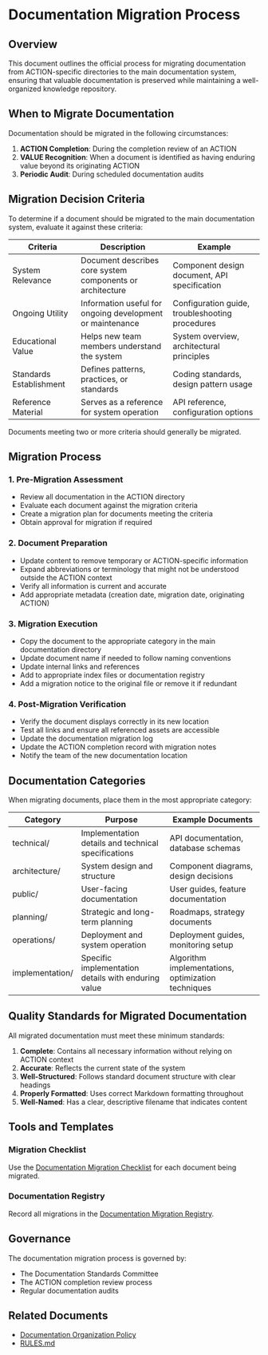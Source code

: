 # Documentation Migration Process

## Overview

This document outlines the official process for migrating documentation from ACTION-specific directories to the main documentation system, ensuring that valuable documentation is preserved while maintaining a well-organized knowledge repository.

## When to Migrate Documentation

Documentation should be migrated in the following circumstances:

1. **ACTION Completion**: During the completion review of an ACTION
2. **VALUE Recognition**: When a document is identified as having enduring value beyond its originating ACTION
3. **Periodic Audit**: During scheduled documentation audits

## Migration Decision Criteria

To determine if a document should be migrated to the main documentation system, evaluate it against these criteria:

| Criteria | Description | Example |
|----------|-------------|---------|
| System Relevance | Document describes core system components or architecture | Component design document, API specification |
| Ongoing Utility | Information useful for ongoing development or maintenance | Configuration guide, troubleshooting procedures |
| Educational Value | Helps new team members understand the system | System overview, architectural principles |
| Standards Establishment | Defines patterns, practices, or standards | Coding standards, design pattern usage |
| Reference Material | Serves as a reference for system operation | API reference, configuration options |

Documents meeting two or more criteria should generally be migrated.

## Migration Process

### 1. Pre-Migration Assessment

- Review all documentation in the ACTION directory
- Evaluate each document against the migration criteria
- Create a migration plan for documents meeting the criteria
- Obtain approval for migration if required

### 2. Document Preparation

- Update content to remove temporary or ACTION-specific information
- Expand abbreviations or terminology that might not be understood outside the ACTION context
- Verify all information is current and accurate
- Add appropriate metadata (creation date, migration date, originating ACTION)

### 3. Migration Execution

- Copy the document to the appropriate category in the main documentation directory
- Update document name if needed to follow naming conventions
- Update internal links and references
- Add to appropriate index files or documentation registry
- Add a migration notice to the original file or remove it if redundant

### 4. Post-Migration Verification

- Verify the document displays correctly in its new location
- Test all links and ensure all referenced assets are accessible
- Update the documentation migration log
- Update the ACTION completion record with migration notes
- Notify the team of the new documentation location

## Documentation Categories

When migrating documents, place them in the most appropriate category:

| Category | Purpose | Example Documents |
|----------|---------|-------------------|
| technical/ | Implementation details and technical specifications | API documentation, database schemas |
| architecture/ | System design and structure | Component diagrams, design decisions |
| public/ | User-facing documentation | User guides, feature documentation |
| planning/ | Strategic and long-term planning | Roadmaps, strategy documents |
| operations/ | Deployment and system operation | Deployment guides, monitoring setup |
| implementation/ | Specific implementation details with enduring value | Algorithm implementations, optimization techniques |

## Quality Standards for Migrated Documentation

All migrated documentation must meet these minimum standards:

1. **Complete**: Contains all necessary information without relying on ACTION context
2. **Accurate**: Reflects the current state of the system
3. **Well-Structured**: Follows standard document structure with clear headings
4. **Properly Formatted**: Uses correct Markdown formatting throughout
5. **Well-Named**: Has a clear, descriptive filename that indicates content

## Tools and Templates

### Migration Checklist

Use the [Documentation Migration Checklist](/.aicheck/actions/DocumentationReorganization/supporting_docs/Documentation_Migration_Checklist.md) for each document being migrated.

### Documentation Registry

Record all migrations in the [Documentation Migration Registry](documentation/technical/documentation_registry.md).

## Governance

The documentation migration process is governed by:

- The Documentation Standards Committee
- The ACTION completion review process
- Regular documentation audits

## Related Documents

- [Documentation Organization Policy](/.aicheck/actions/DocumentationReorganization/supporting_docs/Documentation_Organization_Policy.md)
- [RULES.md](/.aicheck/RULES.md)
